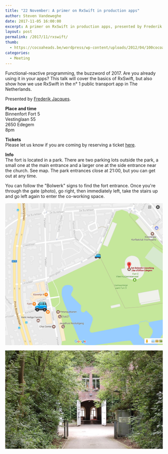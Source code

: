 ```yaml
---
title: "22 November: A primer on RxSwift in production apps"
author: Steven Vandeweghe
date: 2017-11-05 16:00:00
excerpt: A primer on RxSwift in production apps, presented by Frederik Jacques.
layout: post
permalink: /2017/11/rxswift/
thumb:
  - https://cocoaheads.be/wordpress/wp-content/uploads/2012/04/100cocoaheads-logo-web.png
categories:
  - Meeting
---
```

Functional-reactive programming, the buzzword of 2017. Are you already using it in your apps?
This talk will cover the basics of RxSwift, but also show how we use RxSwift in the n° 1 public transport app in The Netherlands.

Presented by [Frederik Jacques](https://twitter.com/thenerd_be).

**Place and time**  
Binnenfort Fort 5  
Vestinglaan 55  
2650 Edegem  
8pm   

**Tickets**  
Please let us know if you are coming by reserving a ticket [here](https://www.eventbrite.com/e/cocoaheads-belgium-november-2017-tickets-39585680837).

**Info**  
The fort is located in a park. There are two parking lots outside the park, a small one at the main entrance and a larger one at the side entrance near the church. See map. The park entrances close at 21:00, but you can get out at any time.

You can follow the "Bolwerk" signs to find the fort entrance. Once you're through the gate (photo), go right, then immediately left, take the stairs up and go left again to enter the co-working space.

![Map](/images/fort-map.jpg)

![Entrance](/images/fort-gate.jpg)
